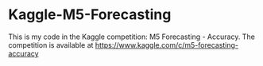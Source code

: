 # Kaggle-M5-Forecasting

This is my code in the Kaggle competition: M5 Forecasting - Accuracy. The competition is available at https://www.kaggle.com/c/m5-forecasting-accuracy
